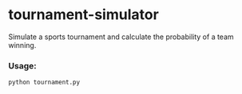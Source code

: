 # tournament-simulator
Simulate a sports tournament and calculate the probability of a team winning.
### Usage:
```
python tournament.py
```
